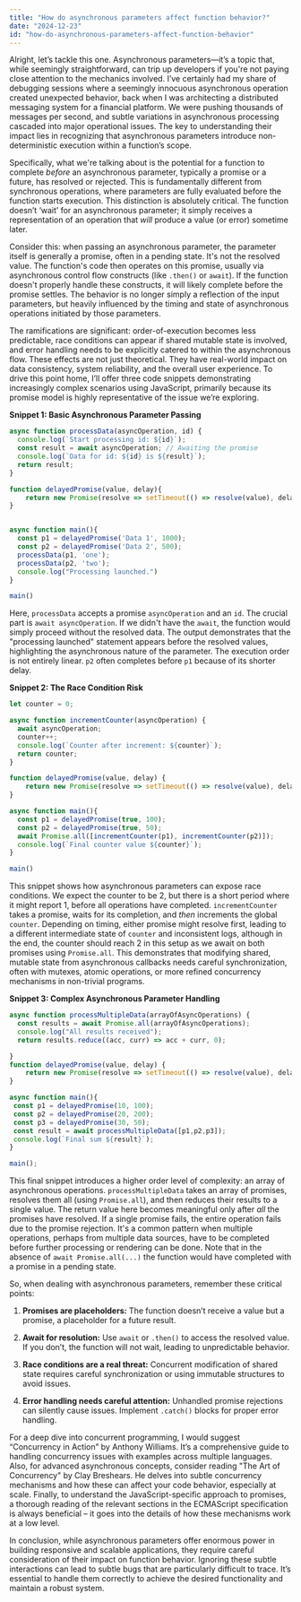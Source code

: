 ```yaml
---
title: "How do asynchronous parameters affect function behavior?"
date: "2024-12-23"
id: "how-do-asynchronous-parameters-affect-function-behavior"
---
```


Alright, let’s tackle this one. Asynchronous parameters—it’s a topic that, while seemingly straightforward, can trip up developers if you're not paying close attention to the mechanics involved. I’ve certainly had my share of debugging sessions where a seemingly innocuous asynchronous operation created unexpected behavior, back when I was architecting a distributed messaging system for a financial platform. We were pushing thousands of messages per second, and subtle variations in asynchronous processing cascaded into major operational issues. The key to understanding their impact lies in recognizing that asynchronous parameters introduce non-deterministic execution within a function’s scope.

Specifically, what we're talking about is the potential for a function to complete *before* an asynchronous parameter, typically a promise or a future, has resolved or rejected. This is fundamentally different from synchronous operations, where parameters are fully evaluated before the function starts execution. This distinction is absolutely critical. The function doesn’t ‘wait’ for an asynchronous parameter; it simply receives a representation of an operation that *will* produce a value (or error) sometime later.

Consider this: when passing an asynchronous parameter, the parameter itself is generally a promise, often in a pending state. It's not the resolved value. The function's code then operates on this promise, usually via asynchronous control flow constructs (like `.then()` or `await`). If the function doesn't properly handle these constructs, it will likely complete before the promise settles. The behavior is no longer simply a reflection of the input parameters, but heavily influenced by the timing and state of asynchronous operations initiated by those parameters.

The ramifications are significant: order-of-execution becomes less predictable, race conditions can appear if shared mutable state is involved, and error handling needs to be explicitly catered to within the asynchronous flow. These effects are not just theoretical. They have real-world impact on data consistency, system reliability, and the overall user experience. To drive this point home, I’ll offer three code snippets demonstrating increasingly complex scenarios using JavaScript, primarily because its promise model is highly representative of the issue we’re exploring.

**Snippet 1: Basic Asynchronous Parameter Passing**

```javascript
async function processData(asyncOperation, id) {
  console.log(`Start processing id: ${id}`);
  const result = await asyncOperation; // Awaiting the promise
  console.log(`Data for id: ${id} is ${result}`);
  return result;
}

function delayedPromise(value, delay){
    return new Promise(resolve => setTimeout(() => resolve(value), delay));
}


async function main(){
  const p1 = delayedPromise('Data 1', 1000);
  const p2 = delayedPromise('Data 2', 500);
  processData(p1, 'one');
  processData(p2, 'two');
  console.log("Processing launched.")
}

main()
```

Here, `processData` accepts a promise `asyncOperation` and an `id`. The crucial part is `await asyncOperation`. If we didn't have the `await`, the function would simply proceed without the resolved data. The output demonstrates that the "processing launched" statement appears before the resolved values, highlighting the asynchronous nature of the parameter. The execution order is not entirely linear. `p2` often completes before `p1` because of its shorter delay.

**Snippet 2: The Race Condition Risk**

```javascript
let counter = 0;

async function incrementCounter(asyncOperation) {
  await asyncOperation;
  counter++;
  console.log(`Counter after increment: ${counter}`);
  return counter;
}

function delayedPromise(value, delay) {
    return new Promise(resolve => setTimeout(() => resolve(value), delay));
}

async function main(){
  const p1 = delayedPromise(true, 100);
  const p2 = delayedPromise(true, 50);
  await Promise.all([incrementCounter(p1), incrementCounter(p2)]);
  console.log(`Final counter value ${counter}`);
}

main()
```

This snippet shows how asynchronous parameters can expose race conditions. We expect the counter to be 2, but there is a short period where it might report 1, before all operations have completed. `incrementCounter` takes a promise, waits for its completion, and *then* increments the global `counter`. Depending on timing, either promise might resolve first, leading to a different intermediate state of `counter` and inconsistent logs, although in the end, the counter should reach 2 in this setup as we await on both promises using `Promise.all`. This demonstrates that modifying shared, mutable state from asynchronous callbacks needs careful synchronization, often with mutexes, atomic operations, or more refined concurrency mechanisms in non-trivial programs.

**Snippet 3: Complex Asynchronous Parameter Handling**

```javascript
async function processMultipleData(arrayOfAsyncOperations) {
  const results = await Promise.all(arrayOfAsyncOperations);
  console.log("All results received");
  return results.reduce((acc, curr) => acc + curr, 0);

}
function delayedPromise(value, delay) {
    return new Promise(resolve => setTimeout(() => resolve(value), delay));
}

async function main(){
 const p1 = delayedPromise(10, 100);
 const p2 = delayedPromise(20, 200);
 const p3 = delayedPromise(30, 50);
 const result = await processMultipleData([p1,p2,p3]);
 console.log(`Final sum ${result}`);
}

main();
```

This final snippet introduces a higher order level of complexity: an array of asynchronous operations. `processMultipleData` takes an array of promises, resolves them all (using `Promise.all`), and then reduces their results to a single value. The return value here becomes meaningful only after *all* the promises have resolved. If a single promise fails, the entire operation fails due to the promise rejection. It's a common pattern when multiple operations, perhaps from multiple data sources, have to be completed before further processing or rendering can be done. Note that in the absence of `await Promise.all(...)` the function would have completed with a promise in a pending state.

So, when dealing with asynchronous parameters, remember these critical points:

1.  **Promises are placeholders:** The function doesn’t receive a value but a promise, a placeholder for a future result.

2.  **Await for resolution:** Use `await` or `.then()` to access the resolved value. If you don’t, the function will not wait, leading to unpredictable behavior.

3.  **Race conditions are a real threat:** Concurrent modification of shared state requires careful synchronization or using immutable structures to avoid issues.

4.  **Error handling needs careful attention:** Unhandled promise rejections can silently cause issues. Implement `.catch()` blocks for proper error handling.

For a deep dive into concurrent programming, I would suggest “Concurrency in Action” by Anthony Williams. It’s a comprehensive guide to handling concurrency issues with examples across multiple languages. Also, for advanced asynchronous concepts, consider reading "The Art of Concurrency" by Clay Breshears. He delves into subtle concurrency mechanisms and how these can affect your code behavior, especially at scale. Finally, to understand the JavaScript-specific approach to promises, a thorough reading of the relevant sections in the ECMAScript specification is always beneficial – it goes into the details of how these mechanisms work at a low level.

In conclusion, while asynchronous parameters offer enormous power in building responsive and scalable applications, they require careful consideration of their impact on function behavior. Ignoring these subtle interactions can lead to subtle bugs that are particularly difficult to trace. It’s essential to handle them correctly to achieve the desired functionality and maintain a robust system.
